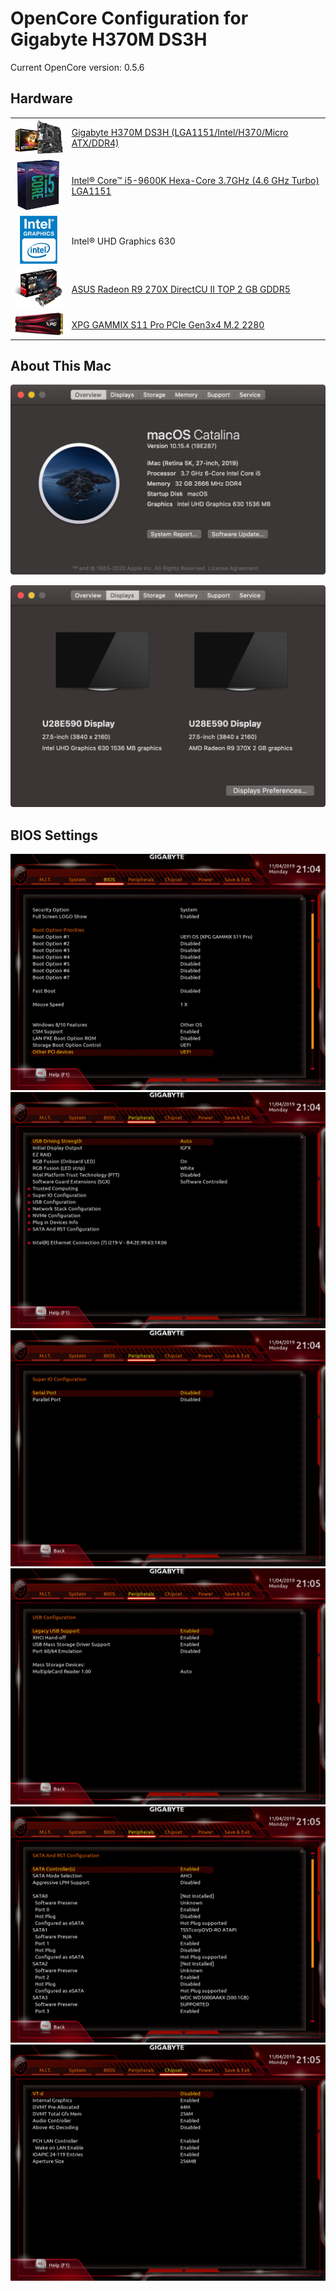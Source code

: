 # OpenCore Configuration for Gigabyte H370M DS3H

Current OpenCore version: 0.5.6

## Hardware

<table>
<tr><td align="center"><a href="https://www.amazon.com/gp/product/B07BQ9XQPP/ref=as_li_tl?ie=UTF8&camp=1789&creative=9325&creativeASIN=B07BQ9XQPP&linkCode=as2&tag=dimitarnestor-20&linkId=fda60d461497c88f966a26137bf60e37"><img src="images/Products/Gigabyte%20H370M%20DS3H.png" width="100"></a></td><td><a href="https://www.amazon.com/gp/product/B07BQ9XQPP/ref=as_li_tl?ie=UTF8&camp=1789&creative=9325&creativeASIN=B07BQ9XQPP&linkCode=as2&tag=dimitarnestor-20&linkId=fda60d461497c88f966a26137bf60e37">Gigabyte H370M DS3H (LGA1151/Intel/H370/Micro ATX/DDR4)</a></td></tr>
<tr><td align="center"><a href="https://www.amazon.com/gp/product/B07HHLX1R8/ref=as_li_tl?ie=UTF8&camp=1789&creative=9325&creativeASIN=B07HHLX1R8&linkCode=as2&tag=dimitarnestor-20&linkId=0222d5d098a4ee90dbe02065ea7876bb"><img src="images/Products/i5-9600k.jpg" width="80"></a></td><td><a href="https://www.amazon.com/gp/product/B07HHLX1R8/ref=as_li_tl?ie=UTF8&camp=1789&creative=9325&creativeASIN=B07HHLX1R8&linkCode=as2&tag=dimitarnestor-20&linkId=0222d5d098a4ee90dbe02065ea7876bb">Intel® Core™ i5-9600K Hexa-Core 3.7GHz (4.6 GHz Turbo) LGA1151</td></tr>
<tr><td align="center"><img src="images/Products/Intel%20Graphics.jpg" width="60"></td><td>Intel® UHD Graphics 630</td></tr>
<tr><td align="center"><a href="https://www.amazon.com/gp/product/B00FW4A5YU/ref=as_li_tl?ie=UTF8&camp=1789&creative=9325&creativeASIN=B00FW4A5YU&linkCode=as2&tag=dimitarnestor-20&linkId=4d4a34e185b0d2bb1f6908997be4b3a4"><img src="images/Products/R9%20270X.jpg" width="100"></a></td><td><a href="https://www.amazon.com/gp/product/B00FW4A5YU/ref=as_li_tl?ie=UTF8&camp=1789&creative=9325&creativeASIN=B00FW4A5YU&linkCode=as2&tag=dimitarnestor-20&linkId=4d4a34e185b0d2bb1f6908997be4b3a4">ASUS Radeon R9 270X DirectCU II TOP 2 GB GDDR5</td></tr>
<tr><td align="center"><a href="https://www.amazon.com/gp/product/B07KZNTZYB/ref=as_li_tl?ie=UTF8&camp=1789&creative=9325&creativeASIN=B07KZNTZYB&linkCode=as2&tag=dimitarnestor-20&linkId=39a6127a143bc7c652d2638d8bc3bfa4"><img src="images/Products/XPG%20S11%20Pro.jpg" width="90"></a></td><td><a href="https://www.amazon.com/gp/product/B07KZNTZYB/ref=as_li_tl?ie=UTF8&camp=1789&creative=9325&creativeASIN=B07KZNTZYB&linkCode=as2&tag=dimitarnestor-20&linkId=39a6127a143bc7c652d2638d8bc3bfa4">XPG GAMMIX S11 Pro PCIe Gen3x4 M.2 2280</td></tr>
</table>

## About This Mac

<p align="center"><img src="images/About%20This%20Mac/Overview.png" width="586" alt="Overview"></p>
<p align="center"><img src="images/About%20This%20Mac/Displays.png" width="586" alt="Displays"></p>

## BIOS Settings

![BIOS](images/BIOS%20Settings/BIOS.jpg)
![Peripherals](images/BIOS%20Settings/Peripherals.jpg)
![Peripherals -> Super IO Configuration](images/BIOS%20Settings/Peripherals%20->%20Super%20IO%20Configuration.jpg)
![Peripherals -> USB Configuration](images/BIOS%20Settings/Peripherals%20->%20USB%20Configuration.jpg)
![Peripherals -> SATA and RST Configuration](images/BIOS%20Settings/Peripherals%20->%20SATA%20and%20RST%20Configuration.jpg)
![Chipset](images/BIOS%20Settings/Chipset.jpg)
